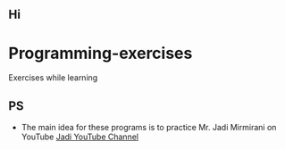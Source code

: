 ## Hi
# Programming-exercises
Exercises while learning
## PS
- The main idea for these programs is to practice Mr. Jadi Mirmirani on YouTube <a href="https://youtube.com/jadimirmirani">Jadi YouTube Channel</a>
